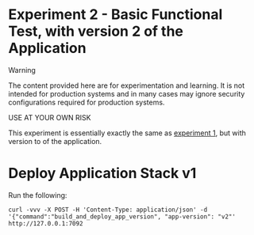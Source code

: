 


# Experiment 2 - Basic Functional Test, with version 2 of the Application

> [!WARNING]
> The content provided here are for experimentation and learning. It is not intended for production systems and in many cases may ignore security configurations required for production systems.
>
> USE AT YOUR OWN RISK

This experiment is essentially exactly the same as [experiment 1](../exp-01/README.md), but with version to of the application.

# Deploy Application Stack v1

Run the following:

```shell
curl -vvv -X POST -H 'Content-Type: application/json' -d '{"command":"build_and_deploy_app_version", "app-version": "v2"' http://127.0.0.1:7092
```



